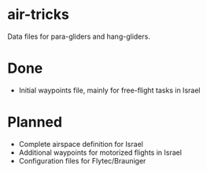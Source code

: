 # air-tricks
Data files for para-gliders and hang-gliders.

# Done
* Initial waypoints file, mainly for free-flight tasks in Israel

# Planned
* Complete airspace definition for Israel
* Additional waypoints for motorized flights in Israel
* Configuration files for Flytec/Brauniger

